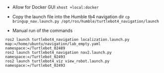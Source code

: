 * Allow for Docker GUI
`xhost +local:docker`

* Copy the launch file into the Humble tb4 navigation dir
`cp bringup_nav.launch.py /opt/ros/humble/turtlebot4_navigation/launch`


* Manual run of the commands
```
ros2 launch turtlebot4_navigation localization.launch.py map:=/home/ubuntu/navigation/lab_empty.yaml namespace:=/Turtlebot_02489
ros2 launch turtlebot4_navigation nav2.launch.py namespace:=/Turtlebot_02493
ros2 launch turtlebot4_viz view_robot.launch.py namespace:=/Turtlebot_02493
```